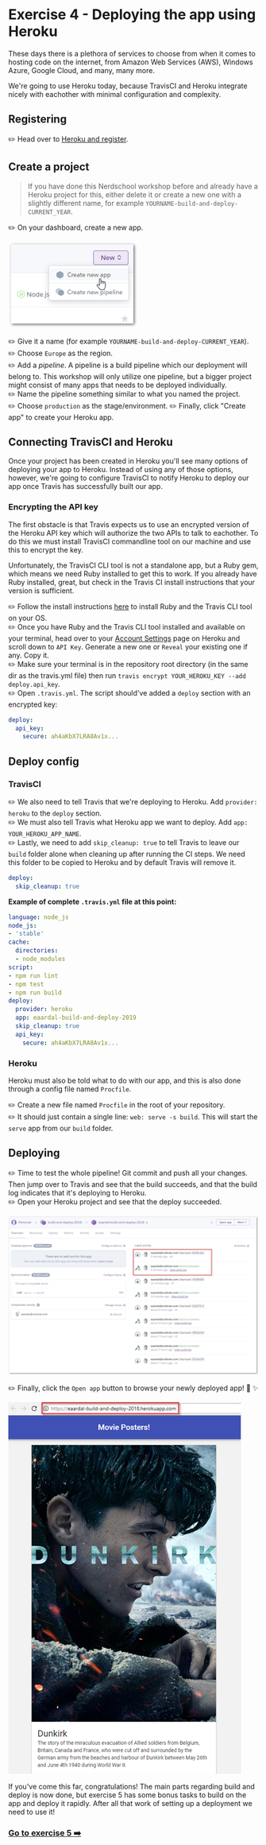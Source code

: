 # Exercise 4 - Deploying the app using Heroku

These days there is a plethora of services to choose from when it comes to hosting code on the internet, from Amazon Web Services (AWS), Windows Azure, Google Cloud, and many, many more.

We're going to use Heroku today, because TravisCI and Heroku integrate nicely with eachother with minimal configuration and complexity.

## Registering

:pencil2: Head over to [Heroku and register](https://www.heroku.com/).

## Create a project

> If you have done this Nerdschool workshop before and already have a Heroku project for this, either delete it or create a new one with a slightly different name, for example `YOURNAME-build-and-deploy-CURRENT_YEAR`.

:pencil2: On your dashboard, create a new app.

![](./images/heroku01.png)

:pencil2: Give it a name (for example `YOURNAME-build-and-deploy-CURRENT_YEAR`).  
:pencil2: Choose `Europe` as the region.  
:pencil2: Add a _pipeline_. A pipeline is a build pipeline which our deployment will belong to. This workshop will only utilize one pipeline, but a bigger project might consist of many apps that needs to be deployed individually.  
:pencil2: Name the pipeline something similar to what you named the project.  
:pencil2: Choose `production` as the stage/environment.
:pencil2: Finally, click "Create app" to create your Heroku app.

## Connecting TravisCI and Heroku

Once your project has been created in Heroku you'll see many options of deploying your app to Heroku. Instead of using any of those options, however, we're going to configure TravisCI to notify Heroku to deploy our app once Travis has successfully built our app.

### Encrypting the API key

The first obstacle is that Travis expects us to use an encrypted version of the Heroku API key which will authorize the two APIs to talk to eachother. To do this we must install TravisCI commandline tool on our machine and use this to encrypt the key.

Unfortunately, the TravisCI CLI tool is not a standalone app, but a Ruby gem, which means we need Ruby installed to get this to work. If you already have Ruby installed, great, but check in the Travis CI install instructions that your version is sufficient.

:pencil2: Follow the install instructions [here](https://github.com/travis-ci/travis.rb#installation) to install Ruby and the Travis CLI tool on your OS.  
:pencil2: Once you have Ruby and the Travis CLI tool installed and available on your terminal, head over to your [Account Settings](https://dashboard.heroku.com/account) page on Heroku and scroll down to `API Key`. Generate a new one or `Reveal` your existing one if any. Copy it.  
:pencil2: Make sure your terminal is in the repository root directory (in the same dir as the travis.yml file) then run `travis encrypt YOUR_HEROKU_KEY --add deploy.api_key`.  
:pencil2: Open `.travis.yml`. The script should've added a `deploy` section with an encrypted key:

```yml
deploy:
  api_key:
    secure: ah4aKbX7LRA8Av1x...
```

## Deploy config

### TravisCI

:pencil2: We also need to tell Travis that we're deploying to Heroku. Add `provider: heroku` to the `deploy` section.  
:pencil2: We must also tell Travis what Heroku app we want to deploy. Add `app: YOUR_HEROKU_APP_NAME`.  
:pencil2: Lastly, we need to add `skip_cleanup: true` to tell Travis to leave our `build` folder alone when cleaning up after running the CI steps. We need this folder to be copied to Heroku and by default Travis will remove it.

```yml
deploy:
  skip_cleanup: true
```

**Example of complete `.travis.yml` file at this point:**

```yml
language: node_js
node_js:
- 'stable'
cache:
  directories:
  - node_modules
script:
- npm run lint
- npm test
- npm run build
deploy:
  provider: heroku
  app: eaardal-build-and-deploy-2019
  skip_cleanup: true
  api_key:
    secure: ah4aKbX7LRA8Av1x...
```

### Heroku

Heroku must also be told what to do with our app, and this is also done through a config file named `Procfile`.

:pencil2: Create a new file named `Procfile` in the root of your repository.  
:pencil2: It should just contain a single line: `web: serve -s build`. This will start the `serve` app from our `build` folder.

## Deploying

:pencil2: Time to test the whole pipeline! Git commit and push all your changes. Then jump over to Travis and see that the build succeeds, and that the build log indicates that it's deploying to Heroku.  
:pencil2: Open your Heroku project and see that the deploy succeeded.

![](./images/heroku02.png)

:pencil2: Finally, click the `Open app` button to browse your newly deployed app! :tada: :sparkles:

![](./images/heroku03.png)

If you've come this far, congratulations! The main parts regarding build and deploy is now done, but exercise 5 has some bonus tasks to build on the app and deploy it rapidly. After all that work of setting up a deployment we need to use it!

### [Go to exercise 5 :arrow_right:](./exercise_5.md)
